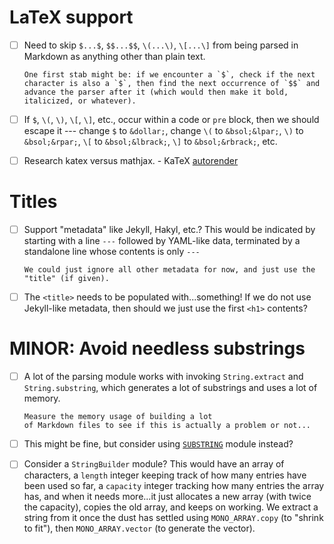 # LaTeX support
- [ ] Need to skip `$...$`, `$$...$$`, `\(...\)`, `\[...\]` from being
      parsed in Markdown as anything other than plain text.
      
      One first stab might be: if we encounter a `$`, check if the next
      character is also a `$`, then find the next occurrence of `$$` and
      advance the parser after it (which would then make it bold,
      italicized, or whatever).
- [ ] If `$`, `\(`, `\)`, `\[`, `\]`, etc., occur within a code or `pre`
      block, then we should escape it --- change `$` to `&dollar;`,
      change `\(` to `&bsol;&lpar;`,
      `\)` to `&bsol;&rpar;`,
      `\[` to `&bsol;&lbrack;`, `\]` to `&bsol;&rbrack;`,
      etc.
- [ ] Research katex versus mathjax.
      - KaTeX [autorender](https://katex.org/docs/autorender)

# Titles
- [ ] Support "metadata" like Jekyll, Hakyl, etc.? This would be
      indicated by starting with a line `---` followed by YAML-like data,
      terminated by a standalone line whose contents is only `---`
      
      We could just ignore all other metadata for now, and just use the
      "title" (if given).
- [ ] The `<title>` needs to be populated with...something!
      If we do not use Jekyll-like metadata, then should we just use the
      first `<h1>` contents?

# MINOR: Avoid needless substrings
- [ ] A lot of the parsing module works with invoking `String.extract`
      and `String.substring`, which generates a lot of substrings and
      uses a lot of memory.
      
      Measure the memory usage of building a lot
      of Markdown files to see if this is actually a problem or not...
- [ ] This might be fine, but consider using 
      [`SUBSTRING`](https://smlfamily.github.io/Basis/substring.html)
      module instead?
- [ ] Consider a `StringBuilder` module? This would have an array of
      characters, a `length` integer keeping track of how many entries
      have been used so far, a `capacity` integer tracking how many
      entries the array has, and when it needs more...it just allocates
      a new array (with twice the capacity), copies the old array, and
      keeps on working. We extract a string from it once the dust has
      settled using `MONO_ARRAY.copy` (to "shrink to fit"), then
      `MONO_ARRAY.vector` (to generate the vector). 